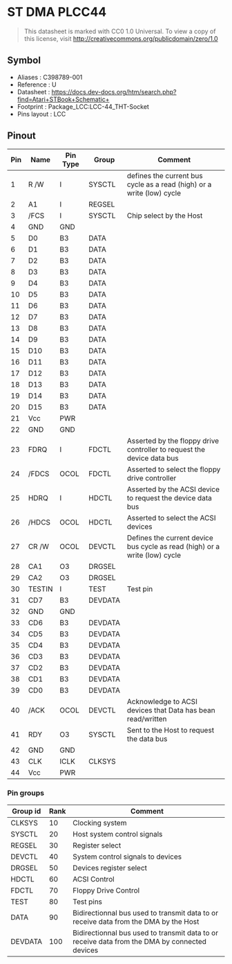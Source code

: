 # ST DMA PLCC44

> This datasheet is marked with CC0 1.0
> Universal. To view a copy of this license, visit
> http://creativecommons.org/publicdomain/zero/1.0

## Symbol

* Aliases : C398789-001
* Reference : U
* Datasheet : https://docs.dev-docs.org/htm/search.php?find=Atari+STBook+Schematic+
* Footprint : Package_LCC:LCC-44_THT-Socket
* Pins layout : LCC


## Pinout

|Pin|Name|Pin Type|Group|Comment|
|---|---|---|---|---|
|1|R /W|I|SYSCTL|defines the current bus cycle as a read (high) or a write (low) cycle|
|2|A1|I|REGSEL||
|3|/FCS|I|SYSCTL|Chip select by the Host|
|4|GND|GND|||
|5|D0|B3|DATA||
|6|D1|B3|DATA||
|7|D2|B3|DATA||
|8|D3|B3|DATA||
|9|D4|B3|DATA||
|10|D5|B3|DATA||
|11|D6|B3|DATA||
|12|D7|B3|DATA||
|13|D8|B3|DATA||
|14|D9|B3|DATA||
|15|D10|B3|DATA||
|16|D11|B3|DATA||
|17|D12|B3|DATA||
|18|D13|B3|DATA||
|19|D14|B3|DATA||
|20|D15|B3|DATA||
|21|Vcc|PWR|||
|22|GND|GND|||
|23|FDRQ|I|FDCTL|Asserted by the floppy drive controller to request the device data bus|
|24|/FDCS|OCOL|FDCTL|Asserted to select the floppy drive controller|
|25|HDRQ|I|HDCTL|Asserted by the ACSI device to request the device data bus|
|26|/HDCS|OCOL|HDCTL|Asserted to select the ACSI devices|
|27|CR /W|OCOL|DEVCTL|Defines the current device bus cycle as read (high) or a write (low) cycle|
|28|CA1|O3|DRGSEL||
|29|CA2|O3|DRGSEL||
|30|TESTIN|I|TEST|Test pin|
|31|CD7|B3|DEVDATA||
|32|GND|GND|||
|33|CD6|B3|DEVDATA||
|34|CD5|B3|DEVDATA||
|35|CD4|B3|DEVDATA||
|36|CD3|B3|DEVDATA||
|37|CD2|B3|DEVDATA||
|38|CD1|B3|DEVDATA||
|39|CD0|B3|DEVDATA||
|40|/ACK|OCOL|DEVCTL|Acknowledge to ACSI devices that Data has bean read/written|
|41|RDY|O3|SYSCTL|Sent to the Host to request the data bus|
|42|GND|GND|||
|43|CLK|ICLK|CLKSYS||
|44|Vcc|PWR|||

### Pin groups

|Group id|Rank|Comment|
|---|---|---|
|CLKSYS|10|Clocking system|
|SYSCTL|20|Host system control signals|
|REGSEL|30|Register select|
|DEVCTL|40|System control signals to devices|
|DRGSEL|50|Devices register select|
|HDCTL|60|ACSI Control|
|FDCTL|70|Floppy Drive Control|
|TEST|80|Test pins|
|DATA|90|Bidirectionnal bus used to transmit data to or receive data from the DMA by the Host|
|DEVDATA|100|Bidirectionnal bus used to transmit data to or receive data from the DMA by connected devices|
